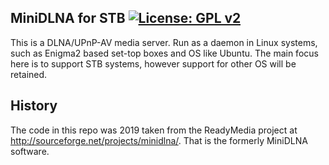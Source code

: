 MiniDLNA for STB [![License: GPL v2](https://img.shields.io/badge/License-GPL%20v2-blue.svg)](https://www.gnu.org/licenses/old-licenses/gpl-2.0.en.html)
---
This is a DLNA/UPnP-AV media server. Run as a daemon in Linux systems, such as Enigma2 based set-top boxes and OS like Ubuntu. The main focus here is to support STB systems, however support for other OS will be retained.
## History
The code in this repo was 2019 taken from the ReadyMedia project at http://sourceforge.net/projects/minidlna/. That is the formerly MiniDLNA software.
